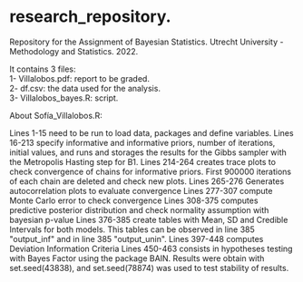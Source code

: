 # research_repository.

Repository for the Assignment of Bayesian Statistics. Utrecht University - Methodology and Statistics. 2022.

It contains 3 files:    
1- Villalobos.pdf: report to be graded.     
2- df.csv: the data used for the analysis.  
3- Villalobos_bayes.R: script.  

About Sofía_Villalobos.R:

Lines 1-15 need to be run to load data, packages and define variables.
Lines 16-213 specify informative and informative priors, number of iterations, initial values,
and runs and storages the results for the Gibbs sampler with the Metropolis Hasting step for B1.
Lines 214-264 creates trace plots to check convergence of chains for informative priors. 
First 900000 iterations of each chain are deleted and check new plots.
Lines 265-276 Generates autocorrelation plots to evaluate convergence
Lines 277-307 compute Monte Carlo error to check convergence 
Lines 308-375 computes predictive posterior distribution and check normality assumption
with bayesian p-value
Lines 376-385 create tables with Mean, SD and Credible Intervals for both models.
This tables can be observed in line 385 "output_inf" and in line 385 "output_unin".
Lines 397-448 computes Deviation Information Criteria
Lines 450-463 consists in hypotheses testing with Bayes Factor using the package
BAIN. Results were obtain with set.seed(43838), and set.seed(78874) was used
to test stability of results.
